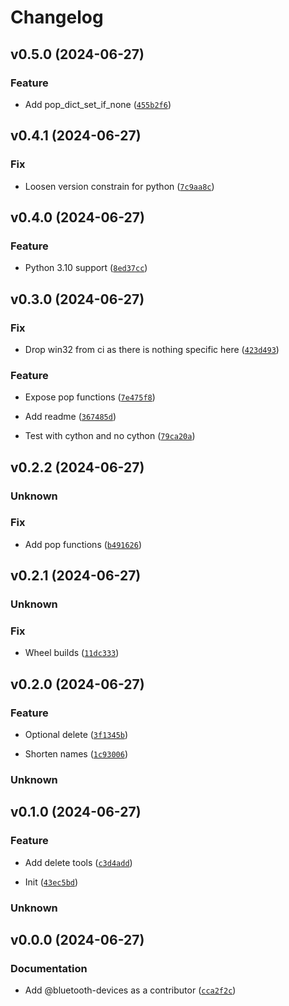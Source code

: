 # Changelog

## v0.5.0 (2024-06-27)

### Feature


- Add pop_dict_set_if_none ([`455b2f6`](https://github.com/Bluetooth-Devices/convertertools/commit/455b2f6bfdf049071aabec1cb9793d846ecb57f1))


## v0.4.1 (2024-06-27)

### Fix


- Loosen version constrain for python ([`7c9aa8c`](https://github.com/Bluetooth-Devices/convertertools/commit/7c9aa8c89ec419a7088815868a6dbad04a6f1ff8))


## v0.4.0 (2024-06-27)

### Feature


- Python 3.10 support ([`8ed37cc`](https://github.com/Bluetooth-Devices/convertertools/commit/8ed37cce81ded6e129edece08e1257db6ddcb7e1))


## v0.3.0 (2024-06-27)

### Fix


- Drop win32 from ci as there is nothing specific here ([`423d493`](https://github.com/Bluetooth-Devices/convertertools/commit/423d49361dd2e64437b5d9bac04328ad437a237e))


### Feature


- Expose pop functions ([`7e475f8`](https://github.com/Bluetooth-Devices/convertertools/commit/7e475f8bd40ac716d42bfa3c8800e6241e9de7ff))


- Add readme ([`367485d`](https://github.com/Bluetooth-Devices/convertertools/commit/367485d10e1a8b495b124115e91cb415ddf85e6c))


- Test with cython and no cython ([`79ca20a`](https://github.com/Bluetooth-Devices/convertertools/commit/79ca20aeb795c7dab851c1ae4644f92b86f5a6fb))


## v0.2.2 (2024-06-27)

### Unknown



### Fix


- Add pop functions ([`b491626`](https://github.com/Bluetooth-Devices/convertertools/commit/b491626bb0cc84f82a76bc8462b1ed00009ebfb0))


## v0.2.1 (2024-06-27)

### Unknown



### Fix


- Wheel builds ([`11dc333`](https://github.com/Bluetooth-Devices/convertertools/commit/11dc333b4e0bbedb9fa9feebe602a8e00f4ace3b))


## v0.2.0 (2024-06-27)

### Feature


- Optional delete ([`3f1345b`](https://github.com/Bluetooth-Devices/convertertools/commit/3f1345ba27e8fdbc48b3a74b8b32b5a46f72b73b))


- Shorten names ([`1c93006`](https://github.com/Bluetooth-Devices/convertertools/commit/1c930065f05d985907e873b53f8260292641f912))


### Unknown



## v0.1.0 (2024-06-27)

### Feature


- Add delete tools ([`c3d4add`](https://github.com/Bluetooth-Devices/convertertools/commit/c3d4add051fc02914443cc6e1cced2c8b3b2145c))


- Init ([`43ec5bd`](https://github.com/Bluetooth-Devices/convertertools/commit/43ec5bd6479aafd7b9225b9cce762ec3bbe3e7ce))


### Unknown



## v0.0.0 (2024-06-27)

### Documentation


- Add @bluetooth-devices as a contributor ([`cca2f2c`](https://github.com/Bluetooth-Devices/convertertools/commit/cca2f2c7d16dd6d9a9120b91e12418830b89a28b))

